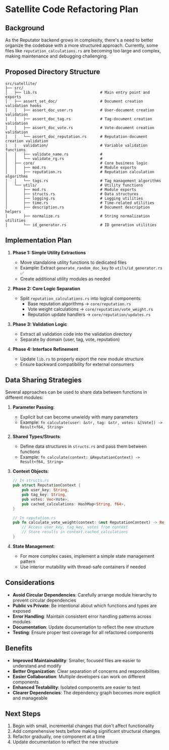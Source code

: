 # Satellite Code Refactoring Plan

## Background

As the Reputator backend grows in complexity, there's a need to better organize the codebase with a more structured approach. Currently, some files like `reputation_calculations.rs` are becoming too large and complex, making maintenance and debugging challenging.

## Proposed Directory Structure

```
src/satellite/
├── src/
│   ├── lib.rs                            # Main entry point and exports
│   ├── assert_set_doc/                   # Document creation validation hooks
│   │   ├── assert_doc_user.rs            # User-document creation validation  
│   │   ├── assert_doc_tag.rs             # Tag-document creation validation
│   │   ├── assert_doc_vote.rs            # Vote-document creation validation
│   │   └── assert_doc_reputation.rs      # Reputation-document creation validation
|   |   validation/                       # Variable validation functions
│   │   ├── validate_name.rs              # 
│   │   └── validate_rg.rs                # 
│   ├── core/                             # Core business logic
│   │   ├── mod.rs                        # Module exports
│   │   ├── reputation.rs                 # Reputation calculation algorithms
│   │   └── tags.rs                       # Tag management algorithms
│   └── utils/                            # Utility functions
│       ├── mod.rs                        # Module exports
│       ├── structs.rs                    # Data structures
│       ├── logging.rs                    # Logging utilities
│       ├── time.rs                       # Time-related utilities
│       ├── description.rs                # Document description helpers
│       ├── normalize.rs                  # String normalization utilities
│       └── id_generator.rs               # ID generation utilities
```

## Implementation Plan

1. **Phase 1: Simple Utility Extractions**
   - Move standalone utility functions to dedicated files
   - Example: Extract `generate_random_doc_key` to `utils/id_generator.rs` ✅
   - Create additional utility modules as needed

2. **Phase 2: Core Logic Separation**
   - Split `reputation_calculations.rs` into logical components:
     - Base reputation algorithms -> `core/reputation.rs`
     - Vote weight calculations -> `core/reputation/vote_weight.rs`
     - Reputation update handlers -> `core/reputation/updates.rs`

3. **Phase 3: Validation Logic**
   - Extract all validation code into the validation directory
   - Separate by domain (user, tag, vote, reputation)

4. **Phase 4: Interface Refinement**
   - Update `lib.rs` to properly export the new module structure
   - Ensure backward compatibility for external consumers

## Data Sharing Strategies

Several approaches can be used to share data between functions in different modules:

1. **Parameter Passing**:
   - Explicit but can become unwieldy with many parameters
   - Example: `fn calculate(user: &str, tag: &str, votes: &[Vote]) -> Result<f64, String>`

2. **Shared Types/Structs**:
   - Define data structures in `structs.rs` and pass them between functions
   - Example: `fn calculate(context: &ReputationContext) -> Result<f64, String>`

3. **Context Objects**:
   ```rust
   // In structs.rs
   pub struct ReputationContext {
       pub user_key: String,
       pub tag_key: String,
       pub votes: Vec<Vote>,
       pub cached_calculations: HashMap<String, f64>,
   }
   
   // In reputation.rs
   pub fn calculate_vote_weight(context: &mut ReputationContext) -> Result<f64, String> {
       // Access user_key, tag_key, votes from context
       // Store results in context.cached_calculations
   }
   ```

4. **State Management**:
   - For more complex cases, implement a simple state management pattern
   - Use interior mutability with thread-safe containers if needed

## Considerations

- **Avoid Circular Dependencies**: Carefully arrange module hierarchy to prevent circular dependencies
- **Public vs Private**: Be intentional about which functions and types are exposed
- **Error Handling**: Maintain consistent error handling patterns across modules
- **Documentation**: Update documentation to reflect the new structure
- **Testing**: Ensure proper test coverage for all refactored components

## Benefits

- **Improved Maintainability**: Smaller, focused files are easier to understand and modify
- **Better Organization**: Clear separation of concerns and responsibilities
- **Easier Collaboration**: Multiple developers can work on different components
- **Enhanced Testability**: Isolated components are easier to test
- **Clearer Dependencies**: The dependency graph becomes more explicit and manageable

## Next Steps

1. Begin with small, incremental changes that don't affect functionality
2. Add comprehensive tests before making significant structural changes
3. Refactor gradually, one component at a time
4. Update documentation to reflect the new structure 